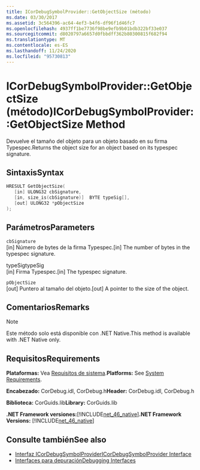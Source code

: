 ```yaml
---
title: ICorDebugSymbolProvider::GetObjectSize (método)
ms.date: 03/30/2017
ms.assetid: 3c564396-ac64-4ef3-b4f6-df96f1d46fc7
ms.openlocfilehash: 4937ff1be7736f98be9efb9b01bdb322bf33e037
ms.sourcegitcommit: d8020797a6657d0fbbdff362b80300815f682f94
ms.translationtype: MT
ms.contentlocale: es-ES
ms.lasthandoff: 11/24/2020
ms.locfileid: "95730813"
---
```

# <a name="icordebugsymbolprovidergetobjectsize-method"></a><span data-ttu-id="d6df5-102">ICorDebugSymbolProvider::GetObjectSize (método)</span><span class="sxs-lookup"><span data-stu-id="d6df5-102">ICorDebugSymbolProvider::GetObjectSize Method</span></span>

<span data-ttu-id="d6df5-103">Devuelve el tamaño del objeto para un objeto basado en su firma Typespec.</span><span class="sxs-lookup"><span data-stu-id="d6df5-103">Returns the object size for an object based on its typespec signature.</span></span>  
  
## <a name="syntax"></a><span data-ttu-id="d6df5-104">Sintaxis</span><span class="sxs-lookup"><span data-stu-id="d6df5-104">Syntax</span></span>  
  
```cpp  
HRESULT GetObjectSize(  
   [in] ULONG32 cbSignature,  
   [in, size_is(cbSignature)]  BYTE typeSig[],  
   [out] ULONG32 *pObjectSize  
);  
```  
  
## <a name="parameters"></a><span data-ttu-id="d6df5-105">Parámetros</span><span class="sxs-lookup"><span data-stu-id="d6df5-105">Parameters</span></span>  

 `cbSignature`  
 <span data-ttu-id="d6df5-106">[in] Número de bytes de la firma Typespec.</span><span class="sxs-lookup"><span data-stu-id="d6df5-106">[in] The number of bytes in the typespec signature.</span></span>  
  
 <span data-ttu-id="d6df5-107">typeSig</span><span class="sxs-lookup"><span data-stu-id="d6df5-107">typeSig</span></span>  
 <span data-ttu-id="d6df5-108">[in] Firma Typespec.</span><span class="sxs-lookup"><span data-stu-id="d6df5-108">[in] The typespec signature.</span></span>  
  
 `pObjectSize`  
 <span data-ttu-id="d6df5-109">[out] Puntero al tamaño del objeto.</span><span class="sxs-lookup"><span data-stu-id="d6df5-109">[out] A pointer to the size of the object.</span></span>  
  
## <a name="remarks"></a><span data-ttu-id="d6df5-110">Comentarios</span><span class="sxs-lookup"><span data-stu-id="d6df5-110">Remarks</span></span>  
  
> [!NOTE]
> <span data-ttu-id="d6df5-111">Este método solo está disponible con .NET Native.</span><span class="sxs-lookup"><span data-stu-id="d6df5-111">This method is available with .NET Native only.</span></span>  
  
## <a name="requirements"></a><span data-ttu-id="d6df5-112">Requisitos</span><span class="sxs-lookup"><span data-stu-id="d6df5-112">Requirements</span></span>  

 <span data-ttu-id="d6df5-113">**Plataformas:** Vea [Requisitos de sistema](../../get-started/system-requirements.md).</span><span class="sxs-lookup"><span data-stu-id="d6df5-113">**Platforms:** See [System Requirements](../../get-started/system-requirements.md).</span></span>  
  
 <span data-ttu-id="d6df5-114">**Encabezado:** CorDebug.idl, CorDebug.h</span><span class="sxs-lookup"><span data-stu-id="d6df5-114">**Header:** CorDebug.idl, CorDebug.h</span></span>  
  
 <span data-ttu-id="d6df5-115">**Biblioteca:** CorGuids.lib</span><span class="sxs-lookup"><span data-stu-id="d6df5-115">**Library:** CorGuids.lib</span></span>  
  
 <span data-ttu-id="d6df5-116">**.NET Framework versiones:**[!INCLUDE[net_46_native](../../../../includes/net-46-native-md.md)]</span><span class="sxs-lookup"><span data-stu-id="d6df5-116">**.NET Framework Versions:** [!INCLUDE[net_46_native](../../../../includes/net-46-native-md.md)]</span></span>  
  
## <a name="see-also"></a><span data-ttu-id="d6df5-117">Consulte también</span><span class="sxs-lookup"><span data-stu-id="d6df5-117">See also</span></span>

- [<span data-ttu-id="d6df5-118">Interfaz ICorDebugSymbolProvider</span><span class="sxs-lookup"><span data-stu-id="d6df5-118">ICorDebugSymbolProvider Interface</span></span>](icordebugsymbolprovider-interface.md)
- [<span data-ttu-id="d6df5-119">Interfaces para depuración</span><span class="sxs-lookup"><span data-stu-id="d6df5-119">Debugging Interfaces</span></span>](debugging-interfaces.md)
